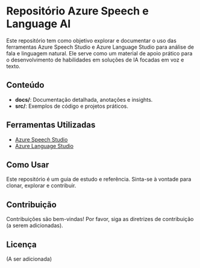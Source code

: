 # Repositório Azure Speech e Language AI

Este repositório tem como objetivo explorar e documentar o uso das ferramentas Azure Speech Studio e Azure Language Studio para análise de fala e linguagem natural. Ele serve como um material de apoio prático para o desenvolvimento de habilidades em soluções de IA focadas em voz e texto.

## Conteúdo

- **docs/**: Documentação detalhada, anotações e insights.
- **src/**: Exemplos de código e projetos práticos.

## Ferramentas Utilizadas

- [Azure Speech Studio](https://speech.microsoft.com/)
- [Azure Language Studio](https://language.cognitive.azure.com/)

## Como Usar

Este repositório é um guia de estudo e referência. Sinta-se à vontade para clonar, explorar e contribuir.

## Contribuição

Contribuições são bem-vindas! Por favor, siga as diretrizes de contribuição (a serem adicionadas).

## Licença

(A ser adicionada)


